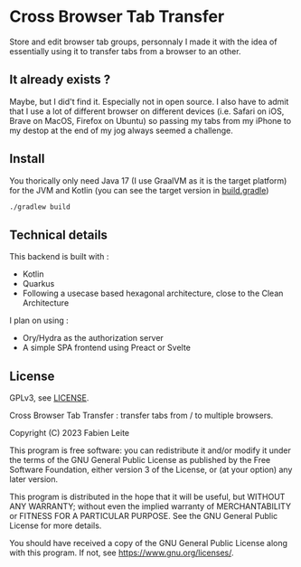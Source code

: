 # Cross Browser Tab Transfer

Store and edit browser tab groups, personnaly I made it with the idea of essentially
using it to transfer tabs from a browser to an other.

## It already exists ?

Maybe, but I did't find it. Especially not in open source. I also have to admit that I
use a lot of different browser on different devices (i.e. Safari on iOS, Brave on MacOS,
Firefox on Ubuntu) so passing my tabs from my iPhone to my destop at the end of my jog
always seemed a challenge.

## Install

You thorically only need Java 17 (I use GraalVM as it is the
target platform) for the JVM and Kotlin (you can see the target
version in [build.gradle](./build.gradle.kts))

```sh
./gradlew build
```

## Technical details

This backend is built with :

- Kotlin
- Quarkus
- Following a usecase based hexagonal architecture, close to the Clean Architecture

I plan on using :

- Ory/Hydra as the authorization server
- A simple SPA frontend using Preact or Svelte

## License

GPLv3, see [LICENSE](./LICENSE.txt).

Cross Browser Tab Transfer : transfer tabs from / to multiple browsers.

Copyright (C) 2023 Fabien Leite

This program is free software: you can redistribute it and/or modify
it under the terms of the GNU General Public License as published by
the Free Software Foundation, either version 3 of the License, or
(at your option) any later version.

This program is distributed in the hope that it will be useful,
but WITHOUT ANY WARRANTY; without even the implied warranty of
MERCHANTABILITY or FITNESS FOR A PARTICULAR PURPOSE.  See the
GNU General Public License for more details.

You should have received a copy of the GNU General Public License
along with this program.  If not, see <https://www.gnu.org/licenses/>.
